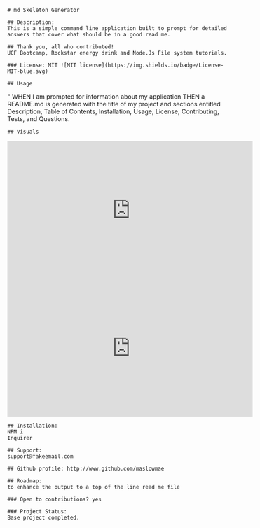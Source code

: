 
    # md Skeleton Generator

    ## Description:  
    This is a simple command line application built to prompt for detailed answers that cover what should be in a good read me. 

    ## Thank you, all who contributed! 
    UCF Bootcamp, Rockstar energy drink and Node.Js File system tutorials. 

    ### License: MIT ![MIT license](https://img.shields.io/badge/License-MIT-blue.svg)

    ## Usage 
   " WHEN I am prompted for information about my application
    THEN a README.md is generated with the title of my project and sections entitled Description, Table of Contents, Installation, Usage, License, Contributing, Tests, and Questions.

    ## Visuals 
<iframe width="560" height="315" src="https://www.youtube.com/embed/v=YC5owdOdwl0" frameborder="0" allowfullscreen></iframe>

<iframe width="560" height="315" src="https://www.youtube.com/embed/YC5owdOdwl0?si=Cj6equ0i8jXPS8X3" title="readme.md generator" frameborder="0" allow="accelerometer; autoplay; clipboard-write; encrypted-media; gyroscope; picture-in-picture; web-share" allowfullscreen></iframe>

    ## Installation: 
    NPM i 
    Inquirer

    ## Support: 
    support@fakeemail.com

    ## Github profile: http://www.github.com/maslowmae

    ## Roadmap: 
    to enhance the output to a top of the line read me file

    ### Open to contributions? yes

    ### Project Status: 
    Base project completed. 
